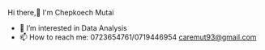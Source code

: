  Hi there,👋 I'm Chepkoech Mutai
- 🔭 I’m interested in Data Analysis 
- 📫 How to reach me: 0723654761/0719446954 caremut93@gmail.com
  

<!--
**ChepkoechMutai/ChepkoechMutai** is a ✨ _special_ ✨ repository because its `README.md` (this file) appears on your GitHub profile.

Here are some ideas to get you started:

- 🔭 I’m currently working on ...
- 🌱 I’m currently learning ...
- 👯 I’m looking to collaborate on ...
- 🤔 I’m looking for help with ...
- 💬 Ask me about ...
- 📫 How to reach me: ...
- 😄 Pronouns: ...
- ⚡ Fun fact: ...
-->

